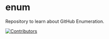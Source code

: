 # enum
Repository to learn about GitHub Enumeration.



























































































































































































































































































































[![Contributors](https://img.shields.io/badge/Contributors-3-brightgreen)](https://github.com/EurydiceCorp/enum/graphs/contributors)
